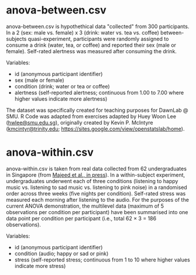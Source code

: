 # anova-between.csv

anova-between.csv is hypothethical data "collected" from 300 participants. In a 2 (sex: male vs. female) x 3 (drink: water vs. tea vs. coffee) between-subjects quasi-experiment, participants were randomly assigned to consume a drink (water, tea, or coffee) and reported their sex (male or female). Self-rated alertness was measured after consuming the drink.

Variables:
  * id (anonymous participant identifier)
  * sex (male or female)
  * condition (drink; water or tea or coffee)
  * alertness (self-reported alertness; continuous from 1.00 to 7.00 where higher values indicate more alertness)

The dataset was specifically created for teaching purposes for DawnLab @ SMU. R Code was adapted from exercises adapted by Huey Woon Lee (hwlee@smu.edu.sg), originally created by Kevin P. McIntyre (kmcintyr@trinity.edu; https://sites.google.com/view/openstatslab/home).

# anova-within.csv

anova-within.csv is taken from real data collected from 62 undergraduates in Singapore (from [Majeed et al., in press](https://psyarxiv.com/cfk3d)). In a within-subject experiment, undergraduates underwent each of three conditions (listening to happy music vs. listening to sad music vs. listening to pink noise) in a randomised order across three weeks (five nights per condition). Self-rated stress was measured each morning after listening to the audio. For the purposes of the current ANOVA demonstration, the multilevel data (maximum of 5 observations per condition per participant) have been summarised into one data point per condition per participant (i.e., total 62 × 3 = 186 observations).

Variables:
  * id (anonymous participant identifier)
  * condition (audio; happy or sad or pink)
  * stress (self-reported stress; continuous from 1 to 10 where higher values indicate more stress)
